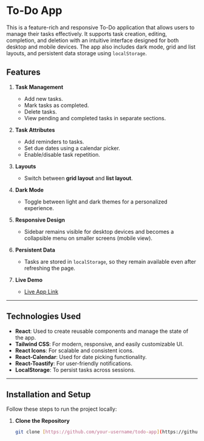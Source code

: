 # **To-Do App**

This is a feature-rich and responsive To-Do application that allows users to manage their tasks effectively. It supports task creation, editing, completion, and deletion with an intuitive interface designed for both desktop and mobile devices. The app also includes dark mode, grid and list layouts, and persistent data storage using `localStorage`.

## **Features**

1. **Task Management**
   - Add new tasks.
   - Mark tasks as completed.
   - Delete tasks.
   - View pending and completed tasks in separate sections.

2. **Task Attributes**
   - Add reminders to tasks.
   - Set due dates using a calendar picker.
   - Enable/disable task repetition.

3. **Layouts**
   - Switch between **grid layout** and **list layout**.

4. **Dark Mode**
   - Toggle between light and dark themes for a personalized experience.

5. **Responsive Design**
   - Sidebar remains visible for desktop devices and becomes a collapsible menu on smaller screens (mobile view).

6. **Persistent Data**
   - Tasks are stored in `localStorage`, so they remain available even after refreshing the page.

7. **Live Demo**
   - [Live App Link](https://legendary-madeleine-7e0e5c.netlify.app/) 

---

## **Technologies Used**

- **React**: Used to create reusable components and manage the state of the app.
- **Tailwind CSS**: For modern, responsive, and easily customizable UI.
- **React Icons**: For scalable and consistent icons.
- **React-Calendar**: Used for date picking functionality.
- **React-Toastify**: For user-friendly notifications.
- **LocalStorage**: To persist tasks across sessions.

---

## **Installation and Setup**

Follow these steps to run the project locally:

1. **Clone the Repository**
   ```bash
   git clone [https://github.com/your-username/todo-app](https://github.com/abusaiyedjoy/To-Do/).git
